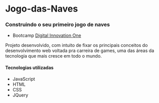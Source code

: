 # Jogo-das-Naves
### Construindo o seu primeiro jogo de naves
- Bootcamp <a href=“https://www.dio.me/“>Digital Innovation One</a>

Projeto desenvolvido, com intuito de fixar os principais conceitos do desenvolvimento web voltada pra carreira de games, uma das áreas da tecnologia que mais cresce em todo o mundo.

#### Tecnologias utilizadas
- JavaScript
- HTML
- CSS
- JQuery
